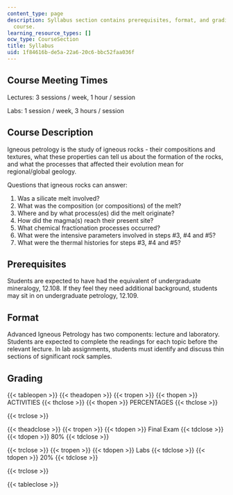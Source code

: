 ```yaml
---
content_type: page
description: Syllabus section contains prerequisites, format, and grading for the
  course.
learning_resource_types: []
ocw_type: CourseSection
title: Syllabus
uid: 1f84616b-de5a-22a6-20c6-bbc52faa036f
---
```


Course Meeting Times
--------------------

Lectures: 3 sessions / week, 1 hour / session

Labs: 1 session / week, 3 hours / session

Course Description
------------------

Igneous petrology is the study of igneous rocks - their compositions and textures, what these properties can tell us about the formation of the rocks, and what the processes that affected their evolution mean for regional/global geology.

Questions that igneous rocks can answer:

1.  Was a silicate melt involved?
2.  What was the composition (or compositions) of the melt?
3.  Where and by what process(es) did the melt originate?
4.  How did the magma(s) reach their present site?
5.  What chemical fractionation processes occurred?
6.  What were the intensive parameters involved in steps #3, #4 and #5?
7.  What were the thermal histories for steps #3, #4 and #5?

Prerequisites
-------------

Students are expected to have had the equivalent of undergraduate mineralogy, 12.108. If they feel they need additional background, students may sit in on undergraduate petrology, 12.109.

Format
------

Advanced Igneous Petrology has two components: lecture and laboratory. Students are expected to complete the readings for each topic before the relevant lecture. In lab assignments, students must identify and discuss thin sections of significant rock samples.

Grading
-------

{{< tableopen >}}
{{< theadopen >}}
{{< tropen >}}
{{< thopen >}}
ACTIVITIES
{{< thclose >}}
{{< thopen >}}
PERCENTAGES
{{< thclose >}}

{{< trclose >}}

{{< theadclose >}}
{{< tropen >}}
{{< tdopen >}}
Final Exam
{{< tdclose >}}
{{< tdopen >}}
80%
{{< tdclose >}}

{{< trclose >}}
{{< tropen >}}
{{< tdopen >}}
Labs
{{< tdclose >}}
{{< tdopen >}}
20%
{{< tdclose >}}

{{< trclose >}}

{{< tableclose >}}